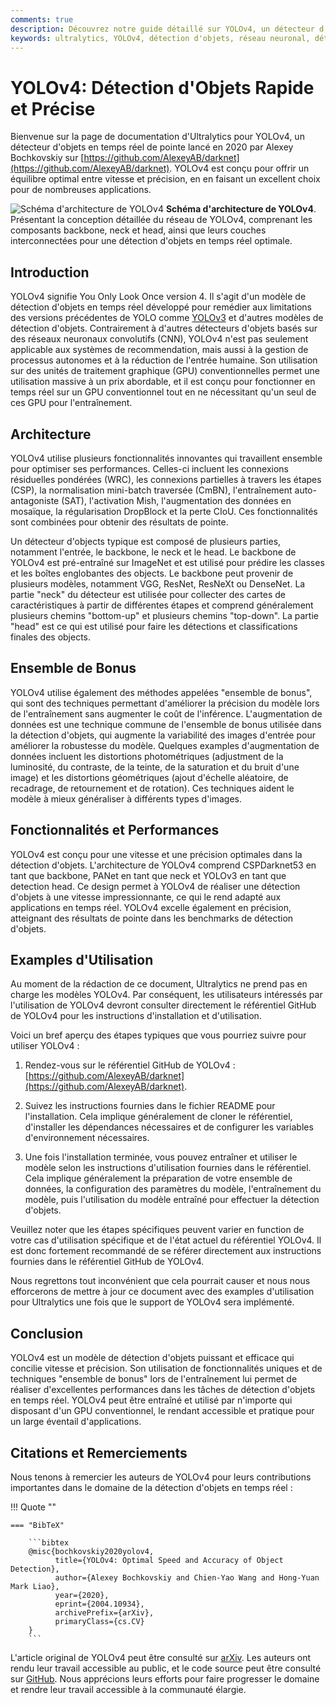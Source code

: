 ```yaml
---
comments: true
description: Découvrez notre guide détaillé sur YOLOv4, un détecteur d'objets en temps réel de pointe. Comprenez ses points forts architecturaux, ses fonctionnalités innovantes et des examples d'application.
keywords: ultralytics, YOLOv4, détection d'objets, réseau neuronal, détection en temps réel, détecteur d'objets, apprentissage automatique
---
```


# YOLOv4: Détection d'Objets Rapide et Précise

Bienvenue sur la page de documentation d'Ultralytics pour YOLOv4, un détecteur d'objets en temps réel de pointe lancé en 2020 par Alexey Bochkovskiy sur [https://github.com/AlexeyAB/darknet](https://github.com/AlexeyAB/darknet). YOLOv4 est conçu pour offrir un équilibre optimal entre vitesse et précision, en en faisant un excellent choix pour de nombreuses applications.

![Schéma d'architecture de YOLOv4](https://user-images.githubusercontent.com/26833433/246185689-530b7fe8-737b-4bb0-b5dd-de10ef5aface.png)
**Schéma d'architecture de YOLOv4**. Présentant la conception détaillée du réseau de YOLOv4, comprenant les composants backbone, neck et head, ainsi que leurs couches interconnectées pour une détection d'objets en temps réel optimale.

## Introduction

YOLOv4 signifie You Only Look Once version 4. Il s'agit d'un modèle de détection d'objets en temps réel développé pour remédier aux limitations des versions précédentes de YOLO comme [YOLOv3](yolov3.md) et d'autres modèles de détection d'objets. Contrairement à d'autres détecteurs d'objets basés sur des réseaux neuronaux convolutifs (CNN), YOLOv4 n'est pas seulement applicable aux systèmes de recommendation, mais aussi à la gestion de processus autonomes et à la réduction de l'entrée humaine. Son utilisation sur des unités de traitement graphique (GPU) conventionnelles permet une utilisation massive à un prix abordable, et il est conçu pour fonctionner en temps réel sur un GPU conventionnel tout en ne nécessitant qu'un seul de ces GPU pour l'entraînement.

## Architecture

YOLOv4 utilise plusieurs fonctionnalités innovantes qui travaillent ensemble pour optimiser ses performances. Celles-ci incluent les connexions résiduelles pondérées (WRC), les connexions partielles à travers les étapes (CSP), la normalisation mini-batch traversée (CmBN), l'entraînement auto-antagoniste (SAT), l'activation Mish, l'augmentation des données en mosaïque, la régularisation DropBlock et la perte CIoU. Ces fonctionnalités sont combinées pour obtenir des résultats de pointe.

Un détecteur d'objects typique est composé de plusieurs parties, notamment l'entrée, le backbone, le neck et le head. Le backbone de YOLOv4 est pré-entraîné sur ImageNet et est utilisé pour prédire les classes et les boîtes englobantes des objects. Le backbone peut provenir de plusieurs modèles, notamment VGG, ResNet, ResNeXt ou DenseNet. La partie "neck" du détecteur est utilisée pour collecter des cartes de caractéristiques à partir de différentes étapes et comprend généralement plusieurs chemins "bottom-up" et plusieurs chemins "top-down". La partie "head" est ce qui est utilisé pour faire les détections et classifications finales des objects.

## Ensemble de Bonus

YOLOv4 utilise également des méthodes appelées "ensemble de bonus", qui sont des techniques permettant d'améliorer la précision du modèle lors de l'entraînement sans augmenter le coût de l'inférence. L'augmentation de données est une technique commune de l'ensemble de bonus utilisée dans la détection d'objets, qui augmente la variabilité des images d'entrée pour améliorer la robustesse du modèle. Quelques examples d'augmentation de données incluent les distortions photométriques (adjustment de la luminosité, du contraste, de la teinte, de la saturation et du bruit d'une image) et les distortions géométriques (ajout d'échelle aléatoire, de recadrage, de retournement et de rotation). Ces techniques aident le modèle à mieux généraliser à différents types d'images.

## Fonctionnalités et Performances

YOLOv4 est conçu pour une vitesse et une précision optimales dans la détection d'objets. L'architecture de YOLOv4 comprend CSPDarknet53 en tant que backbone, PANet en tant que neck et YOLOv3 en tant que detection head. Ce design permet à YOLOv4 de réaliser une détection d'objets à une vitesse impressionnante, ce qui le rend adapté aux applications en temps réel. YOLOv4 excelle également en précision, atteignant des résultats de pointe dans les benchmarks de détection d'objets.

## Examples d'Utilisation

Au moment de la rédaction de ce document, Ultralytics ne prend pas en charge les modèles YOLOv4. Par conséquent, les utilisateurs intéressés par l'utilisation de YOLOv4 devront consulter directement le référentiel GitHub de YOLOv4 pour les instructions d'installation et d'utilisation.

Voici un bref aperçu des étapes typiques que vous pourriez suivre pour utiliser YOLOv4 :

1. Rendez-vous sur le référentiel GitHub de YOLOv4 : [https://github.com/AlexeyAB/darknet](https://github.com/AlexeyAB/darknet).

2. Suivez les instructions fournies dans le fichier README pour l'installation. Cela implique généralement de cloner le référentiel, d'installer les dépendances nécessaires et de configurer les variables d'environnement nécessaires.

3. Une fois l'installation terminée, vous pouvez entraîner et utiliser le modèle selon les instructions d'utilisation fournies dans le référentiel. Cela implique généralement la préparation de votre ensemble de données, la configuration des paramètres du modèle, l'entraînement du modèle, puis l'utilisation du modèle entraîné pour effectuer la détection d'objets.

Veuillez noter que les étapes spécifiques peuvent varier en function de votre cas d'utilisation spécifique et de l'état actuel du référentiel YOLOv4. Il est donc fortement recommandé de se référer directement aux instructions fournies dans le référentiel GitHub de YOLOv4.

Nous regrettons tout inconvénient que cela pourrait causer et nous nous efforcerons de mettre à jour ce document avec des examples d'utilisation pour Ultralytics une fois que le support de YOLOv4 sera implémenté.

## Conclusion

YOLOv4 est un modèle de détection d'objets puissant et efficace qui concilie vitesse et précision. Son utilisation de fonctionnalités uniques et de techniques "ensemble de bonus" lors de l'entraînement lui permet de réaliser d'excellentes performances dans les tâches de détection d'objets en temps réel. YOLOv4 peut être entraîné et utilisé par n'importe qui disposant d'un GPU conventionnel, le rendant accessible et pratique pour un large éventail d'applications.

## Citations et Remerciements

Nous tenons à remercier les auteurs de YOLOv4 pour leurs contributions importantes dans le domaine de la détection d'objets en temps réel :

!!! Quote ""

    === "BibTeX"

        ```bibtex
        @misc{bochkovskiy2020yolov4,
              title={YOLOv4: Optimal Speed and Accuracy of Object Detection},
              author={Alexey Bochkovskiy and Chien-Yao Wang and Hong-Yuan Mark Liao},
              year={2020},
              eprint={2004.10934},
              archivePrefix={arXiv},
              primaryClass={cs.CV}
        }
        ```

L'article original de YOLOv4 peut être consulté sur [arXiv](https://arxiv.org/abs/2004.10934). Les auteurs ont rendu leur travail accessible au public, et le code source peut être consulté sur [GitHub](https://github.com/AlexeyAB/darknet). Nous apprécions leurs efforts pour faire progresser le domaine et rendre leur travail accessible à la communauté élargie.
